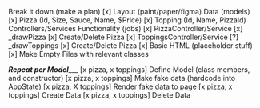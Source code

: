 Break it down (make a plan)
	[x] Layout (paint/paper/figma)
	Data (models)
		[x] Pizza (Id, Size, Sauce, Name, $Price)
		[x] Topping (Id, Name, PizzaId)
	Controllers/Services Functionality (jobs)
		[x] PizzaController/Service
			[x] _drawPizza
			[x] Create/Delete Pizza
		[x] ToppingsController/Service
			[?] _drawToppings
			[x] Create/Delete Pizza
[x] Basic HTML (placeholder stuff)
[x] Make Empty Files with relevant classes

_____Repeat per Model________
[x pizza, x toppings] Define Model (class members, and constructor)
[x pizza, x toppings] Make fake data (hardcode into AppState)
[x pizza, X toppings] Render fake data to page
[x pizza, x toppings] Create Data
[x pizza, x toppings] Delete Data